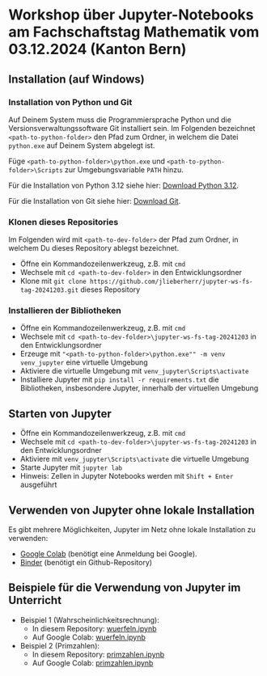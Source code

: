# Workshop über Jupyter-Notebooks am Fachschaftstag Mathematik vom 03.12.2024 (Kanton Bern)

## Installation (auf Windows)

### Installation von Python und Git

Auf Deinem System muss die Programmiersprache Python und die Versionsverwaltungssoftware Git installiert sein. Im Folgenden bezeichnet ```<path-to-python-folder>``` den Pfad zum Ordner, in welchem die Datei ```python.exe``` auf Deinem System abgelegt ist.

Füge ```<path-to-python-folder>\python.exe``` und ```<path-to-python-folder>\Scripts``` zur Umgebungsvariable ```PATH``` hinzu.

Für die Installation von Python 3.12 siehe hier: [Download Python 3.12](https://www.python.org/downloads/release/python-3127/).

Für die Installation von Git siehe hier: [Download Git](https://git-scm.com/downloads). 

### Klonen dieses Repositories
Im Folgenden wird mit ```<path-to-dev-folder>``` der Pfad zum Ordner, in welchem Du dieses Repository ablegst bezeichnet.
* Öffne ein Kommandozeilenwerkzeug, z.B. mit ```cmd```
* Wechsele mit ```cd <path-to-dev-folder>``` in den Entwicklungsordner
* Klone mit ```git clone https://github.com/jlieberherr/jupyter-ws-fs-tag-20241203.git``` dieses Repository

### Installieren der Bibliotheken
* Öffne ein Kommandozeilenwerkzeug, z.B. mit ```cmd```
* Wechsele mit ```cd <path-to-dev-folder>\jupyter-ws-fs-tag-20241203``` in den Entwicklungsordner
* Erzeuge mit ```"<path-to-python-folder>\python.exe"" -m venv venv_jupyter``` eine virtuelle Umgebung
* Aktiviere die virtuelle Umgebung mit ```venv_jupyter\Scripts\activate```
* Installiere Jupyter mit ```pip install -r requirements.txt``` die Bibliotheken, insbesondere Jupyter, innerhalb der virtuellen Umgebung

## Starten von Jupyter
* Öffne ein Kommandozeilenwerkzeug, z.B. mit ```cmd```
* Wechsele mit ```cd <path-to-dev-folder>\jupyter-ws-fs-tag-20241203``` in den Entwicklungsordner
* Aktiviere mit ```venv_jupyter\Scripts\activate``` die virtuelle Umgebung
* Starte Jupyter mit ```jupyter lab```
* Hinweis: Zellen in Jupyter Notebooks werden mit ```Shift + Enter``` ausgeführt

## Verwenden von Jupyter ohne lokale Installation
Es gibt mehrere Möglichkeiten, Jupyter im Netz ohne lokale Installation zu verwenden:
* [Google Colab](https://colab.google/) (benötigt eine Anmeldung bei Google).
* [Binder](https://mybinder.org/) (benötigt ein Github-Repository)

## Beispiele für die Verwendung von Jupyter im Unterricht
* Beispiel 1 (Wahrscheinlichkeitsrechnung):
  * In diesem Repository: [wuerfeln.ipynb](/wuerfeln.ipynb)
  * Auf Google Colab: [wuerfeln.ipynb](https://colab.research.google.com/drive/1yqxlE8gqx-xDW4Je4g4AAc_A4zW7iTiZ?usp=sharing)
* Beispiel 2 (Primzahlen):
  * In diesem Repository: [primzahlen.ipynb](/primzahlen.ipynb)
  * Auf Google Colab: [primzahlen.ipynb](https://colab.research.google.com/drive/1pvgd_fBygCUJCXKxBuIEFbPWLh1_g3-L?usp=sharing)

